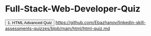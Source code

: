 # Full-Stack-Web-Developer-Quiz
<a><button>1. HTML Advanced Quiz</button></a>
https://github.com/Ebazhanov/linkedin-skill-assessments-quizzes/blob/main/html/html-quiz.md
